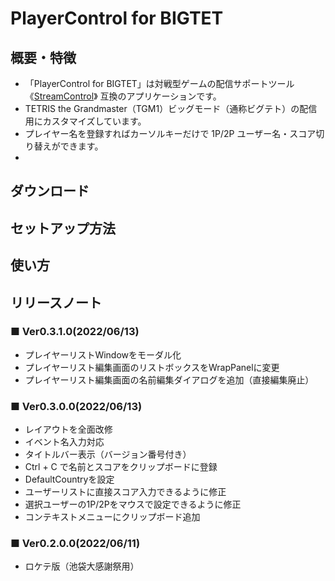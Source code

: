 # PlayerControl for BIGTET

## 概要・特徴
- 「PlayerControl for BIGTET」は対戦型ゲームの配信サポートツール 《[StreamControl](http://streamcontroljapan.blog.jp/)》 互換のアプリケーションです。
- TETRIS the Grandmaster（TGM1）ビッグモード（通称ビグテト）の配信用にカスタマイズしています。
- プレイヤー名を登録すればカーソルキーだけで 1P/2P ユーザー名・スコア切り替えができます。
- 

## ダウンロード


## セットアップ方法

## 使い方


## リリースノート

### ■ Ver0.3.1.0(2022/06/13)
- プレイヤーリストWindowをモーダル化
- プレイヤーリスト編集画面のリストボックスをWrapPanelに変更
- プレイヤーリスト編集画面の名前編集ダイアログを追加（直接編集廃止）

### ■ Ver0.3.0.0(2022/06/13)
- レイアウトを全面改修
- イベント名入力対応
- タイトルバー表示（バージョン番号付き）
- Ctrl + C で名前とスコアをクリップボードに登録
- DefaultCountryを設定
- ユーザーリストに直接スコア入力できるように修正
- 選択ユーザーの1P/2Pをマウスで設定できるように修正
- コンテキストメニューにクリップボード追加

### ■ Ver0.2.0.0(2022/06/11)
- ロケテ版（池袋大感謝祭用）
